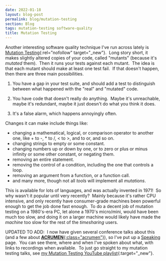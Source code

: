 ```yaml
---
date: 2022-01-18
layout: blog-post
permalink: blog/mutation-testing
section: Blog
tags: mutation-testing software-quality 
title: Mutation Testing
---
```


Another interesting software quality technique
I've run across lately is
[Mutation Testing](https://en.wikipedia.org/wiki/Mutation_testing){:rel="nofollow" target="_new"}.&nbsp;
Long story short,
it makes slightly altered copies of your code,
called "mutants" (because it's _mutated_ them).&nbsp;
Then it runs your tests against each mutant.&nbsp;
The idea is that each mutant should make at least one test fail.&nbsp;
If that doesn't happen, then there are three main possibilities.
1.  You have a gap in your test suite,
and should add a test to distinguish between
what happened with the "real" and "mutated" code.

1.  You have code that doesn't really do anything.&nbsp;
Maybe it's unreachable, maybe it's redundant,
maybe it just doesn't do what you think it does.

1.  It's a false alarm, which happens annoyingly often.

Changes it can make include things like:
- changing a mathematical, logical, or comparison operator to another one,
like + to -, * to /, &lt; to &gt;, and to or, and so on.
- changing strings to empty or some constant.
- changing numbers up or down by one,
or to zero or plus or minus infinity or some other constant,
or negating them.
- removing an entire statement.
- removing the control of a condition, including the one that controls a loop.
- removing an argument from a function, or a function call.
- and many more, though not all _tools_ will implement all _mutations_.

This is available for lots of languages,
and was actually invented in 1971!&nbsp;
So why wasn't it popular until very recently?&nbsp;
Mainly because it's rather CPU intensive,
and only recently have consumer-grade machines been
powerful enough to get the job done fast enough.&nbsp;
To do a decent job of mutation testing on a 1980's-era PC,
let alone a 1970's micro/mini,
would have been much too slow,
and doing it on a larger machine
would likely have made the _machine_ too slow
for the rest of the _timesharing_ users.

UPDATED TO ADD:&nbsp;
I now have given several conference talks about this
(and a few about [**ACRUMEN**{:class="acrumen"}](/acrumen)),
so I've put up a [Speaking](/speaking) page.&nbsp;
You can see there,
where and when I've spoken about what,
with links to recordings when available.&nbsp;
To just go straight to my mutation testing talks, see
[my Mutation Testing YouTube playlist](https://www.youtube.com/playlist?list=PLMrm16n64Bub8urB-bsyMyHiNPMLG7FAS){:target="_new"}.


